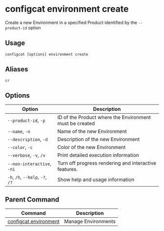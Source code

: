 # configcat environment create
Create a new Environment in a specified Product identified by the `--product-id` option
## Usage
```
configcat [options] environment create
```
## Aliases
`cr`
## Options
| Option | Description |
| ------ | ----------- |
| `--product-id`, `-p` | ID of the Product where the Environment must be created |
| `--name`, `-n` | Name of the new Environment |
| `--description`, `-d` | Description of the new Environment |
| `--color`, `-c` | Color of the new Environment |
| `--verbose`, `-v`, `/v` | Print detailed execution information |
| `--non-interactive`, `-ni` | Turn off progress rendering and interactive features. |
| `-h`, `/h`, `--help`, `-?`, `/?` | Show help and usage information |
## Parent Command
| Command | Description |
| ------ | ----------- |
| [configcat environment](configcat-environment.md) | Manage Environments |
